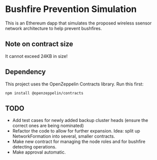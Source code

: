 # Bushfire Prevention Simulation

This is an Ethereum dapp that simulates the proposed wireless ssensor network architecture to help prevent bushfires.

## Note on contract size

It cannot exceed 24KB in size!

## Dependency

This project uses the OpenZeppelin Contracts library. Run this first:

`npm install @openzeppelin/contracts`

## TODO

* Add test cases for newly added backup cluster heads (ensure the correct ones are being nominated)
* Refactor the code to allow for further expansion. Idea: split up NetworkFormation into several, smaller contracts.
* Make new contract for managing the node roles and for bushfire detecting operations.
* Make approval automatic.
